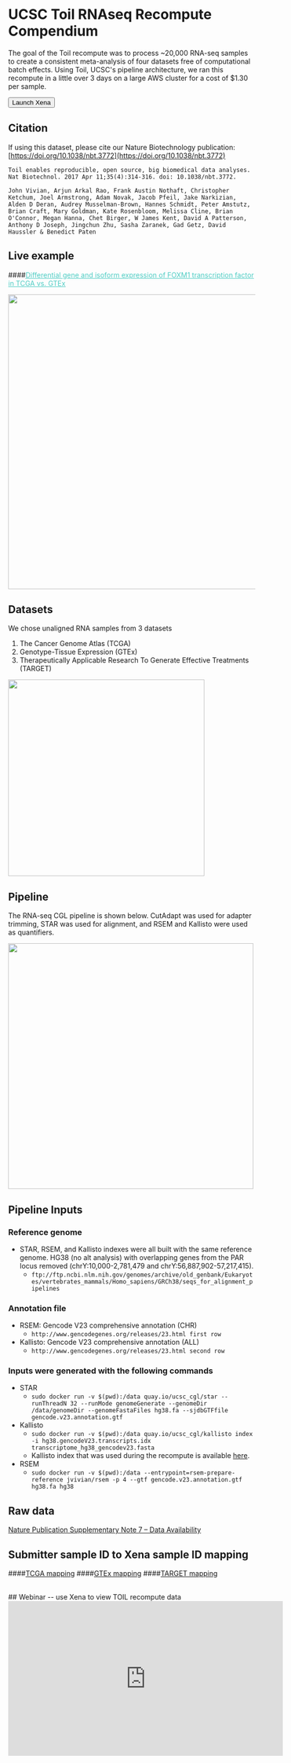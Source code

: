 # UCSC Toil RNAseq Recompute Compendium

The goal of the Toil recompute was to process ~20,000 RNA-seq samples to create a consistent meta-analysis of four datasets free of computational batch effects. Using Toil, UCSC's pipeline architecture, we ran this recompute in a little over 3 days on a large AWS cluster for a cost of $1.30 per sample.

<button class="hubButton" data-cohort="TCGA TARGET GTEx">Launch Xena</button>

## Citation
If using this dataset, please cite our Nature Biotechnology publication: [https://doi.org/10.1038/nbt.3772](https://doi.org/10.1038/nbt.3772)
   
```
Toil enables reproducible, open source, big biomedical data analyses.
Nat Biotechnol. 2017 Apr 11;35(4):314-316. doi: 10.1038/nbt.3772.

John Vivian, Arjun Arkal Rao, Frank Austin Nothaft, Christopher Ketchum, Joel Armstrong, Adam Novak, Jacob Pfeil, Jake Narkizian, Alden D Deran, Audrey Musselman-Brown, Hannes Schmidt, Peter Amstutz, Brian Craft, Mary Goldman, Kate Rosenbloom, Melissa Cline, Brian O'Connor, Megan Hanna, Chet Birger, W James Kent, David A Patterson, Anthony D Joseph, Jingchun Zhu, Sasha Zaranek, Gad Getz, David Haussler & Benedict Paten
```

## Live example
####[<span style="color:#4ecdc4"><u>Differential gene and isoform expression of FOXM1 transcription factor in TCGA vs. GTEx</u></span>](/heatmap/?bookmark=bc7f3f46b042bcf5c099439c2816ff01)</span>

<a href="/heatmap/?bookmark=bc7f3f46b042bcf5c099439c2816ff01"><img src="https://github.com/ucscXena/cohortMetaData/raw/master/hub_pcawg.xenahubs.net/FOXM1.png" width="600"></a>

## Datasets
We chose unaligned RNA samples from 3 datasets
1. The Cancer Genome Atlas (TCGA)
2. Genotype-Tissue Expression (GTEx)
3. Therapeutically Applicable Research To Generate Effective Treatments (TARGET)

<img src="https://github.com/ucscXena/cohortMetaData/raw/master/hub_pcawg.xenahubs.net/Datasets.png" width="400px">

## Pipeline
The RNA-seq CGL pipeline is shown below.  CutAdapt was used for adapter trimming, STAR was used for alignment, and RSEM and Kallisto were used as quantifiers.

<img src="https://github.com/ucscXena/cohortMetaData/raw/master/hub_pcawg.xenahubs.net/DAG.png" width="500px">

## Pipeline Inputs

### Reference genome
* STAR, RSEM, and Kallisto indexes were all built with the same reference genome. HG38 (no alt analysis) with overlapping genes from the PAR locus removed (chrY:10,000-2,781,479 and chrY:56,887,902-57,217,415).
    * `ftp://ftp.ncbi.nlm.nih.gov/genomes/archive/old_genbank/Eukaryotes/vertebrates_mammals/Homo_sapiens/GRCh38/seqs_for_alignment_pipelines`

### Annotation file
* RSEM: Gencode V23 comprehensive annotation (CHR)
    * `http://www.gencodegenes.org/releases/23.html first row`
* Kallisto: Gencode V23 comprehensive annotation (ALL)
    * `http://www.gencodegenes.org/releases/23.html second row`

### Inputs were generated with the following commands
* STAR
    * `sudo docker run -v $(pwd):/data quay.io/ucsc_cgl/star --runThreadN 32 --runMode genomeGenerate --genomeDir /data/genomeDir --genomeFastaFiles hg38.fa --sjdbGTFfile gencode.v23.annotation.gtf`
* Kallisto
    * `sudo docker run -v $(pwd):/data quay.io/ucsc_cgl/kallisto index -i hg38.gencodeV23.transcripts.idx transcriptome_hg38_gencodev23.fasta`
    * Kallisto index that was used during the recompute is available [here](https://www.synapse.org/#!Synapse:syn5882333/files/).
* RSEM
    * `sudo docker run -v $(pwd):/data --entrypoint=rsem-prepare-reference jvivian/rsem -p 4 --gtf gencode.v23.annotation.gtf hg38.fa hg38`

## Raw data
[Nature Publication Supplementary Note 7 – Data Availability ](https://images.nature.com/full/nature-assets/nbt/journal/v35/n4/extref/nbt.3772-S1.pdf)

## Submitter sample ID to Xena sample ID mapping
####[TCGA mapping](https://github.com/jvivian/ipython_notebooks/blob/master/tcga_rnaseq_analysis/unaligned.tsv)
####[GTEx mapping](https://github.com/jvivian/ipython_notebooks/blob/master/gtex_rnaseq_analysis/SraRunTable.txt)
####[TARGET mapping](https://github.com/jvivian/ipython_notebooks/blob/master/tcga_rnaseq_analysis/unaligned.tsv)

<br>
## Webinar -- use Xena to view TOIL recompute data
<iframe width="560" height="315" src="https://www.youtube.com/embed/dlPQYV1oU7g" frameborder="0" allowfullscreen></iframe>
<br>
